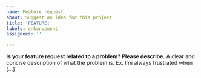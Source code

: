 ```yaml
---
name: Feature request
about: Suggest an idea for this project
title: 'FEATURE:'
labels: enhancement
assignees: ''

---
```


**Is your feature request related to a problem? Please describe.**
A clear and concise description of what the problem is. Ex. I'm always frustrated when [...]
